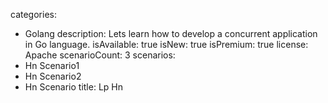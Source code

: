 categories:
  - Golang
description: Lets learn how to develop a concurrent application in Go language.
isAvailable: true
isNew: true
isPremium: true
license: Apache
scenarioCount: 3
scenarios:
  - Hn Scenario1
  - Hn Scenario2
  - Hn Scenario
title: Lp Hn